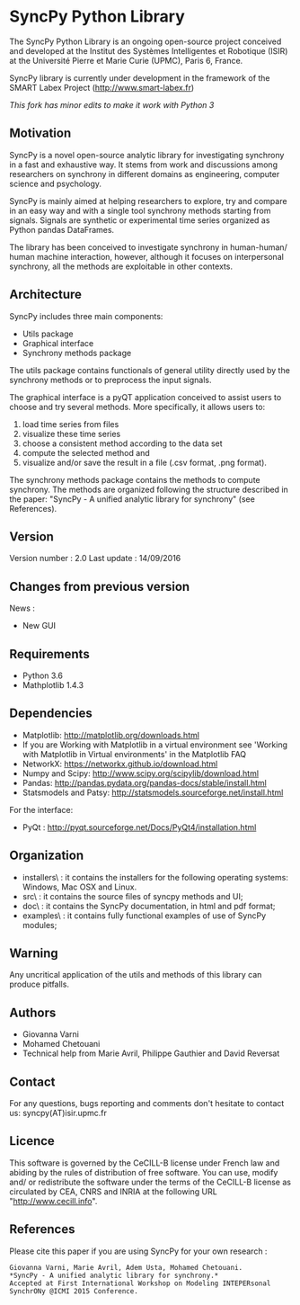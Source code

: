 SyncPy Python Library
=============================

The SyncPy Python Library is an ongoing open-source project conceived and developed at
the Institut des Systèmes Intelligentes et Robotique (ISIR) at the Université
Pierre et Marie Curie (UPMC), Paris 6, France.

SyncPy library is currently under development in the framework of the 
SMART Labex Project (http://www.smart-labex.fr)

*This fork has minor edits to make it work with Python 3*

Motivation
------------------------

SyncPy is a novel open-source analytic library for investigating 
synchrony in a fast and exhaustive way. It stems from work and 
discussions among researchers on synchrony in different domains 
as engineering, computer science and psychology. 

SyncPy is mainly aimed at helping researchers to explore, try and compare in an easy 
way and with a single tool synchrony methods starting from signals. 
Signals are synthetic or experimental time series organized as Python 
pandas DataFrames.

The library has been conceived to investigate synchrony in human-human/
human machine interaction, however, although it focuses on interpersonal 
synchrony, all the methods are exploitable in other contexts.

Architecture
------------------------

SyncPy includes three main components:
- Utils package
- Graphical interface
- Synchrony methods package


The utils package contains functionals of general utility directly used 
by the synchrony methods or to preprocess the input signals.

The graphical interface is a pyQT application conceived to assist users 
to choose and try several methods. More specifically, it allows users to:
1) load time series from files
2) visualize these time series
3) choose a consistent method according to the data set
4) compute the selected method and
5) visualize and/or save the result in a file (.csv format, .png format).

The synchrony methods package contains the methods to compute synchrony. 
The methods are organized following the structure described in the paper: 
"SyncPy - A unified analytic library for synchrony" (see References).


Version 
------------------------

Version number : 2.0
Last update : 14/09/2016


Changes from previous version
-----------------------------

News :
- New GUI


Requirements
------------------------
- Python 3.6
- Mathplotlib 1.4.3

Dependencies
------------------------

- Matplotlib: http://matplotlib.org/downloads.html
 - If you are Working with Matplotlib in a virtual environment 
	see 'Working with Matplotlib in Virtual environments' in the Matplotlib FAQ
- NetworkX: https://networkx.github.io/download.html
- Numpy and Scipy: http://www.scipy.org/scipylib/download.html
- Pandas: http://pandas.pydata.org/pandas-docs/stable/install.html
- Statsmodels and Patsy: http://statsmodels.sourceforge.net/install.html 

For the interface: 
- PyQt : http://pyqt.sourceforge.net/Docs/PyQt4/installation.html 


Organization
------------------------
- installers\ : it contains the installers for the following operating systems: Windows, Mac OSX and Linux. 
- src\ : it contains the source files of syncpy methods and UI; 
- doc\ : it contains the SyncPy documentation, in html and pdf format;
- examples\ : it contains fully functional examples of use of SyncPy modules; 


Warning
------------------------
Any uncritical application of the utils and methods of this library 
can produce pitfalls. 


Authors 
------------------------
- Giovanna Varni
- Mohamed Chetouani
- Technical help from Marie Avril, Philippe Gauthier and David Reversat


Contact
------------------------
For any questions, bugs reporting and comments don't hesitate to contact us: syncpy(AT)isir.upmc.fr



Licence
------------------------

 This software is governed by the CeCILL-B license under French law
and abiding by the rules of distribution of free software. You can 
use, modify and/ or redistribute the software under the terms of the 
CeCILL-B license as circulated by CEA, CNRS and INRIA at the
following URL "http://www.cecill.info".


References 
------------------------

Please cite this paper if you are using SyncPy for your own research :
    
    Giovanna Varni, Marie Avril, Adem Usta, Mohamed Chetouani.
    *SyncPy - A unified analytic library for synchrony.*
    Accepted at First International Workshop on Modeling INTEPERsonal SynchrONy @ICMI 2015 Conference. 


